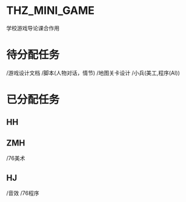 # THZ_MINI_GAME
学校游戏导论课合作用

# 待分配任务
/游戏设计文档
/脚本(人物对话，情节) 
/地图关卡设计
/小兵(美工,程序(AI))

# 已分配任务
## HH

## ZMH
/76美术

## HJ
/音效
/76程序

